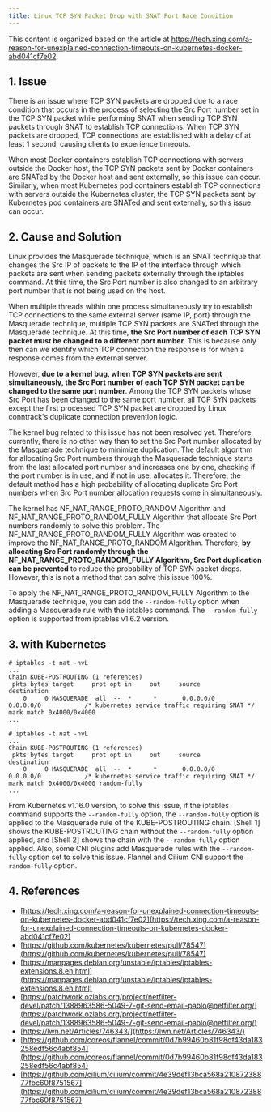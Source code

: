 ```yaml
---
title: Linux TCP SYN Packet Drop with SNAT Port Race Condition
---
```


This content is organized based on the article at https://tech.xing.com/a-reason-for-unexplained-connection-timeouts-on-kubernetes-docker-abd041cf7e02.

## 1. Issue

There is an issue where TCP SYN packets are dropped due to a race condition that occurs in the process of selecting the Src Port number set in the TCP SYN packet while performing SNAT when sending TCP SYN packets through SNAT to establish TCP connections. When TCP SYN packets are dropped, TCP connections are established with a delay of at least 1 second, causing clients to experience timeouts.

When most Docker containers establish TCP connections with servers outside the Docker host, the TCP SYN packets sent by Docker containers are SNATed by the Docker host and sent externally, so this issue can occur. Similarly, when most Kubernetes pod containers establish TCP connections with servers outside the Kubernetes cluster, the TCP SYN packets sent by Kubernetes pod containers are SNATed and sent externally, so this issue can occur.

## 2. Cause and Solution

Linux provides the Masquerade technique, which is an SNAT technique that changes the Src IP of packets to the IP of the interface through which packets are sent when sending packets externally through the iptables command. At this time, the Src Port number is also changed to an arbitrary port number that is not being used on the host.

When multiple threads within one process simultaneously try to establish TCP connections to the same external server (same IP, port) through the Masquerade technique, multiple TCP SYN packets are SNATed through the Masquerade technique. At this time, **the Src Port number of each TCP SYN packet must be changed to a different port number**. This is because only then can we identify which TCP connection the response is for when a response comes from the external server.

However, **due to a kernel bug, when TCP SYN packets are sent simultaneously, the Src Port number of each TCP SYN packet can be changed to the same port number**. Among the TCP SYN packets whose Src Port has been changed to the same port number, all TCP SYN packets except the first processed TCP SYN packet are dropped by Linux conntrack's duplicate connection prevention logic.

The kernel bug related to this issue has not been resolved yet. Therefore, currently, there is no other way than to set the Src Port number allocated by the Masquerade technique to minimize duplication. The default algorithm for allocating Src Port numbers through the Masquerade technique starts from the last allocated port number and increases one by one, checking if the port number is in use, and if not in use, allocates it. Therefore, the default method has a high probability of allocating duplicate Src Port numbers when Src Port number allocation requests come in simultaneously.

The kernel has NF_NAT_RANGE_PROTO_RANDOM Algorithm and NF_NAT_RANGE_PROTO_RANDOM_FULLY Algorithm that allocate Src Port numbers randomly to solve this problem. The NF_NAT_RANGE_PROTO_RANDOM_FULLY Algorithm was created to improve the NF_NAT_RANGE_PROTO_RANDOM Algorithm. Therefore, **by allocating Src Port randomly through the NF_NAT_RANGE_PROTO_RANDOM_FULLY Algorithm, Src Port duplication can be prevented** to reduce the probability of TCP SYN packet drops. However, this is not a method that can solve this issue 100%.

To apply the NF_NAT_RANGE_PROTO_RANDOM_FULLY Algorithm to the Masquerade technique, you can add the `--random-fully` option when adding a Masquerade rule with the iptables command. The `--random-fully` option is supported from iptables v1.6.2 version.

## 3. with Kubernetes

```shell {caption="[Shell 1] KUBE-POSTROUTING Chain without --random-fully Option applied"}
# iptables -t nat -nvL
...
Chain KUBE-POSTROUTING (1 references)
 pkts bytes target     prot opt in     out     source               destination
    0     0 MASQUERADE  all  --  *      *       0.0.0.0/0            0.0.0.0/0            /* kubernetes service traffic requiring SNAT */ mark match 0x4000/0x4000
...
```

```shell {caption="[Shell 2] KUBE-POSTROUTING Chain with --random-fully Option applied"}
# iptables -t nat -nvL
...
Chain KUBE-POSTROUTING (1 references)
 pkts bytes target     prot opt in     out     source               destination
    0     0 MASQUERADE  all  --  *      *       0.0.0.0/0            0.0.0.0/0            /* kubernetes service traffic requiring SNAT */ mark match 0x4000/0x4000 random-fully
...
```

From Kubernetes v1.16.0 version, to solve this issue, if the iptables command supports the `--random-fully` option, the `--random-fully` option is applied to the Masquerade rule of the KUBE-POSTROUTING chain. [Shell 1] shows the KUBE-POSTROUTING chain without the `--random-fully` option applied, and [Shell 2] shows the chain with the `--random-fully` option applied. Also, some CNI plugins add Masquerade rules with the `--random-fully` option set to solve this issue. Flannel and Cilium CNI support the `--random-fully` option.

## 4. References

* [https://tech.xing.com/a-reason-for-unexplained-connection-timeouts-on-kubernetes-docker-abd041cf7e02](https://tech.xing.com/a-reason-for-unexplained-connection-timeouts-on-kubernetes-docker-abd041cf7e02)
* [https://github.com/kubernetes/kubernetes/pull/78547](https://github.com/kubernetes/kubernetes/pull/78547)
* [https://manpages.debian.org/unstable/iptables/iptables-extensions.8.en.html](https://manpages.debian.org/unstable/iptables/iptables-extensions.8.en.html)
* [https://patchwork.ozlabs.org/project/netfilter-devel/patch/1388963586-5049-7-git-send-email-pablo@netfilter.org/](https://patchwork.ozlabs.org/project/netfilter-devel/patch/1388963586-5049-7-git-send-email-pablo@netfilter.org/)
* [https://lwn.net/Articles/746343/](https://lwn.net/Articles/746343/)
* [https://github.com/coreos/flannel/commit/0d7b99460b81f98df43da183258edf56c4abf854](https://github.com/coreos/flannel/commit/0d7b99460b81f98df43da183258edf56c4abf854)
* [https://github.com/cilium/cilium/commit/4e39def13bca568a21087238877fbc60f8751567](https://github.com/cilium/cilium/commit/4e39def13bca568a21087238877fbc60f8751567)
